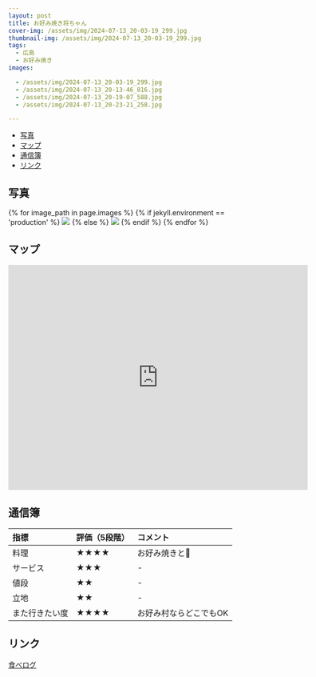 ```yaml
---
layout: post
title: お好み焼き将ちゃん
cover-img: /assets/img/2024-07-13_20-03-19_299.jpg
thumbnail-img: /assets/img/2024-07-13_20-03-19_299.jpg
tags:
  - 広島
  - お好み焼き
images:  

  - /assets/img/2024-07-13_20-03-19_299.jpg
  - /assets/img/2024-07-13_20-13-46_816.jpg
  - /assets/img/2024-07-13_20-19-07_588.jpg
  - /assets/img/2024-07-13_20-23-21_258.jpg

---
```




<!-- TOC -->

- [写真](#写真)
- [マップ](#マップ)
- [通信簿](#通信簿)
- [リンク](#リンク)

<!-- /TOC -->

## 写真

{% for image_path in page.images %}
{% if jekyll.environment == 'production' %}
<img src="https://raw.githubusercontent.com/taira1117/fukuyama_izakaya/master/{{ image_path }}">
{% else %}
<img src="{{ image_path }}">
{% endif %}
{% endfor %}

## マップ

<iframe src="https://www.google.com/maps/embed?pb=!1m18!1m12!1m3!1d3292.3966787656605!2d132.45935257566018!3d34.391262073031214!2m3!1f0!2f0!3f0!3m2!1i1024!2i768!4f13.1!3m3!1m2!1s0x355aa20f9d1e0bf3%3A0x792ea50beeb257e!2z44GK5aW944G_5p2R77yT77ym5bCG44Gh44KD44KT!5e0!3m2!1sja!2sjp!4v1721922425520!5m2!1sja!2sjp" width="600" height="450" style="border:0;" allowfullscreen="" loading="lazy" referrerpolicy="no-referrer-when-downgrade"></iframe>

## 通信簿

| 指標 | 評価（5段階） | コメント |
| :------ |:--- | :--- |
| 料理 | ★★★★ | お好み焼きと🍺 |
| サービス | ★★★ | - |
| 値段 | ★★ | - |
| 立地 | ★★ | - |
| また行きたい度 | ★★★★ | お好み村ならどこでもOK |

## リンク

[食べログ](https://tabelog.com/hiroshima/A3401/A340114/34007456/)